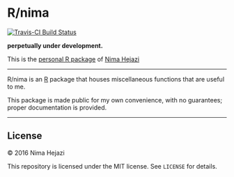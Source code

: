 # R/nima

[![Travis-CI Build Status](https://travis-ci.org/nhejazi/nima.svg?branch=master)](https://travis-ci.org/nhejazi/nima)

__perpetually under development.__

This is the 
[personal R package](http://hilaryparker.com/2013/04/03/personal-r-packages/) of
[Nima Hejazi](http://nimahejazi.org)

---

R/nima is an [R](http://www.r-project.org) package that houses miscellaneous 
functions that are useful to me.

This package is made public for my own convenience, with no guarantees; proper
documentation is provided.

---

## License

&copy; 2016 Nima Hejazi

This repository is licensed under the MIT license. See `LICENSE` for details.
